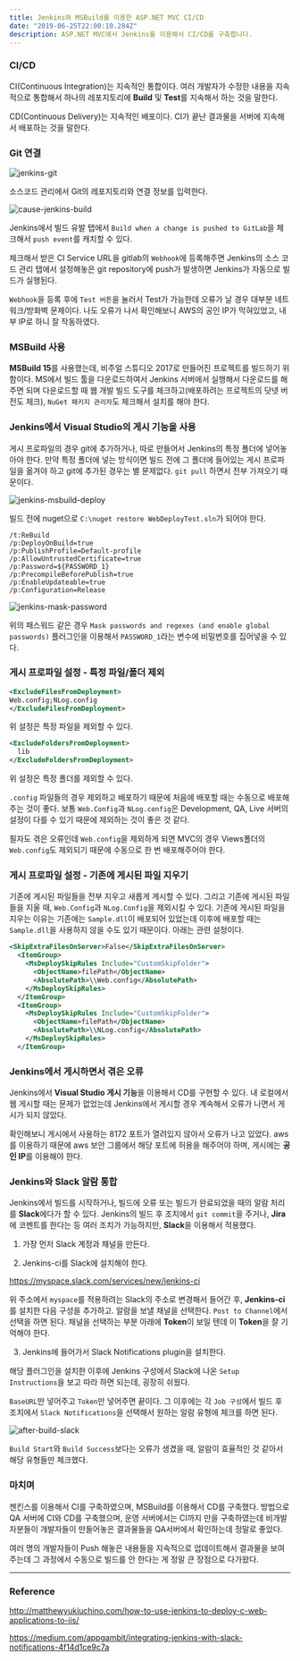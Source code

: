 ```yaml
---
title: Jenkins와 MSBuild를 이용한 ASP.NET MVC CI/CD
date: "2019-06-25T22:00:10.284Z"
description: ASP.NET MVC에서 Jenkins를 이용해서 CI/CD를 구축합니다.
---
```


### CI/CD

CI(Continuous Integration)는 지속적인 통합이다. 여러 개발자가 수정한 내용을 지속적으로 통합해서 하나의 레포지토리에 **Build** 및 **Test**를 지속해서 하는 것을 말한다.

CD(Continuous Delivery)는 지속적인 배포이다. CI가 끝난 결과물을 서버에 지속해서 배포하는 것을 말한다.

### Git 연결

![jenkins-git](./jenkins-git.png)

소스코드 관리에서 Git의 레포지토리와 연결 정보를 입력한다.

![cause-jenkins-build](./cause-jenkins-build.png)

Jenkins에서 빌드 유발 탭에서 `Build when a change is pushed to GitLab`을 체크해서 `push event`를 캐치할 수 있다.

체크해서 받은 CI Service URL을 gitlab의 `Webhook`에 등록해주면 Jenkins의 소스 코드 관리 탭에서 설정해놓은 git repository에 push가 발생하면 Jenkins가 자동으로 빌드가 실행된다.

`Webhook`을 등록 후에 `Test 버튼`을 눌러서 Test가 가능한데 오류가 날 경우 대부분 네트워크/방화벽 문제이다. 나도 오류가 나서 확인해보니 AWS의 공인 IP가 막혀있었고, 내부 IP로 하니 잘 작동하였다.

### MSBuild 사용

**MSBuild 15**를 사용했는데, 비주얼 스튜디오 2017로 만들어진 프로젝트를 빌드하기 위함이다. MS에서 빌드 툴을 다운로드하여서 Jenkins 서버에서 실행해서 다운로드를 해주면 되며 다운로드할 때 웹 개발 빌드 도구를 체크하고(배포하려는 프로젝트의 닷넷 버전도 체크), `NuGet 패키지 관리자`도 체크해서 설치를 해야 한다.

### Jenkins에서 Visual Studio의 게시 기능을 사용

게시 프로파일의 경우 git에 추가하거나, 따로 만들어서 Jenkins의 특정 폴더에 넣어놓아야 한다.
만약 특정 폴더에 넣는 방식이면 빌드 전에 그 폴더에 들어있는 게시 프로파일을 옮겨야 하고 git에 추가된 경우는 별 문제없다.
`git pull` 하면서 전부 가져오기 때문이다.

![jenkins-msbuild-deploy](./jenkins-msbuild-deploy.png)

빌드 전에 nuget으로 `C:\nuget restore WebDeployTest.sln`가 되어야 한다.

```
/t:ReBuild
/p:DeployOnBuild=true
/p:PublishProfile=Default-profile
/p:AllowUntrustedCertificate=true
/p:Password=${PASSWORD_1}
/p:PrecompileBeforePublish=true
/p:EnableUpdateable=true 
/p:Configuration=Release
```

![jenkins-mask-password](./jenkins-mask-password.png)

위의 패스워드 같은 경우 `Mask passwords and regexes (and enable global passwords)` 플러그인을 이용해서 `PASSWORD_1`라는 변수에 비밀번호를 집어넣을 수 있다.

### 게시 프로파일 설정 - 특정 파일/폴더 제외

```xml
<ExcludeFilesFromDeployment>
Web.config;NLog.config
</ExcludeFilesFromDeployment>
```

위 설정은 특정 파일을 제외할 수 있다.

```xml
<ExcludeFoldersFromDeployment>
  lib
</ExcludeFoldersFromDeployment>
```

위 설정은 특정 폴더를 제외할 수 있다.

`.config` 파일들의 경우 제외하고 배포하기 때문에 처음에 배포할 때는 수동으로 배포해주는 것이 좋다. 보통 `Web.Config`과 `NLog.config`은 Development, QA, Live 서버의 설정이 다를 수 있기 때문에 제외하는 것이 좋은 것 같다.

필자도 겪은 오류인데 `Web.config`을 제외하게 되면 MVC의 경우 Views폴더의 `Web.config`도 제외되기 때문에 수동으로 한 번 배포해주어야 한다.

### 게시 프로파일 설정 - 기존에 게시된 파일 지우기

기존에 게시된 파일들을 전부 지우고 새롭게 게시할 수 있다. 그리고 기존에 게시된 파일들을 지울 때, `Web.Config`과 `NLog.Config`을 제외시킬 수 있다.
기존에 게시된 파일을 지우는 이유는 기존에는 `Sample.dll`이 배포되어 있었는데 이후에 배포할 때는 `Sample.dll`을 사용하지 않을 수도 있기 때문이다. 아래는 관련 설정이다.

```xml
<SkipExtraFilesOnServer>False</SkipExtraFilesOnServer>
  <ItemGroup>
    <MsDeploySkipRules Include="CustomSkipFolder">
      <ObjectName>filePath</ObjectName>
      <AbsolutePath>\\Web.config</AbsolutePath>
    </MsDeploySkipRules>
  </ItemGroup>
  <ItemGroup>
    <MsDeploySkipRules Include="CustomSkipFolder">
      <ObjectName>filePath</ObjectName>
      <AbsolutePath>\\NLog.config</AbsolutePath>
    </MsDeploySkipRules>
  </ItemGroup>
```

### Jenkins에서 게시하면서 겪은 오류

Jenkins에서 **Visual Studio 게시 기능**을 이용해서 CD를 구현할 수 있다. 내 로컬에서 웹 게시할 때는 문제가 없었는데 Jenkins에서 게시할 경우 계속해서 오류가 나면서 게시가 되지 않았다.

확인해보니 게시에서 사용하는 8172 포트가 열려있지 않아서 오류가 나고 있었다.
aws를 이용하기 때문에 aws 보안 그룹에서 해당 포트에 허용을 해주어야 하며, 게시에는 **공인 IP**를 이용해야 한다.

### Jenkins와 Slack 알람 통합

Jenkins에서 빌드를 시작하거나, 빌드에 오류 또는 빌드가 완료되었을 때의 알람 처리를 **Slack**에다가 할 수 있다. Jenkins의 빌드 후 조치에서 `git commit`을 주거나, **Jira**에 코멘트를 한다는 등 여러 조치가 가능하지만, **Slack**을 이용해서 적용했다.


1. 가장 먼저 Slack 계정과 채널을 만든다.

2. Jenkins-ci를 Slack에 설치해야 한다.

https://myspace.slack.com/services/new/jenkins-ci

위 주소에서 `myspace`를 적용하려는 Slack의 주소로 변경해서 들어간 후, **Jenkins-ci**를 설치한 다음 구성을 추가하고. 알람을 보낼 채널을 선택한다. `Post to Channel`에서 선택을 하면 된다. 채널을 선택하는 부분 아래에 **Token**이 보일 텐데 이 **Token**을 잘 기억해야 한다.

3. Jenkins에 들어가서 Slack Notifications plugin을 설치한다.

해당 플러그인을 설치한 이후에 Jenkins 구성에서 Slack에 나온 `Setup Instructions`을 보고 따라 하면 되는데, 굉장히 쉬웠다.

`BaseURL`만 넣어주고 `Token`만 넣어주면 끝이다.
그 이후에는 각 `Job 구성`에서 빌드 후 조치에서 `Slack Notifications`을 선택해서 원하는 알람 유형에 체크를 하면 된다.

![after-build-slack](./after-build-slack.png)

`Build Start`와 `Build Success`보다는 오류가 생겼을 때, 알람이 효율적인 것 같아서 해당 유형들만 체크했다.

### 마치며

젠킨스를 이용해서 CI를 구축하였으며, MSBuild를 이용해서 CD를 구축했다. 방법으로 QA 서버에 CI와 CD를 구축했으며, 운영 서버에서는 CI까지 만을 구축하였는데 비개발자분들이 개발자들이 만들어놓은 결과물들을 QA서버에서 확인하는데 정말로 좋았다.

여러 명의 개발자들이 Push 해놓은 내용들을 지속적으로 업데이트해서 결과물을 보여주는데 그 과정에서 수동으로 빌드를 안 한다는 게 정말 큰 장점으로 다가왔다.

---
### Reference

http://matthewyukiuchino.com/how-to-use-jenkins-to-deploy-c-web-applications-to-iis/

https://medium.com/appgambit/integrating-jenkins-with-slack-notifications-4f14d1ce9c7a

